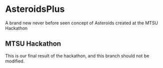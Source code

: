 # AsteroidsPlus
A brand new never before seen concept of Asteroids created at the MTSU Hackathon

## MTSU Hackathon
This is our final result of the hackathon, and this branch should not be modified.
